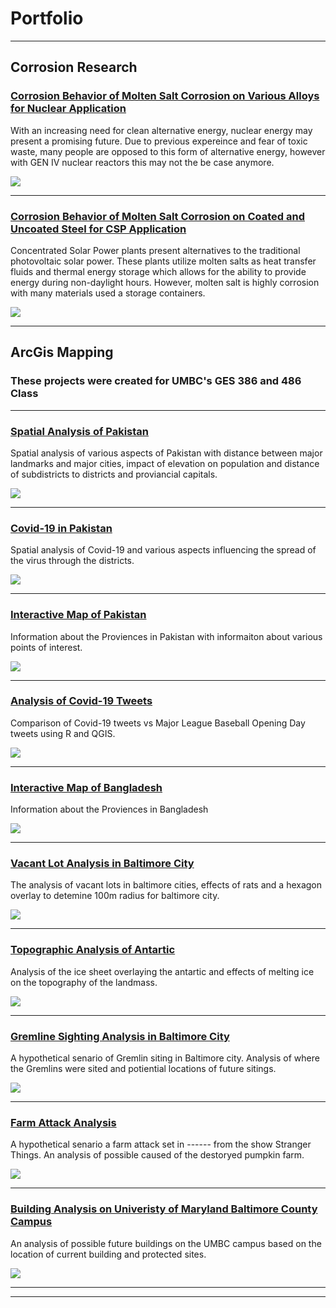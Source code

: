 # Portfolio

---
## Corrosion Research

### [Corrosion Behavior of Molten Salt Corrosion on Various Alloys for Nuclear Application](tshah2.github.io/NucCor)

With an increasing need for clean alternative energy, nuclear energy may present a promising future. Due to previous expereince and fear of toxic waste, many people are opposed to this form of alternative energy, however with GEN IV nuclear reactors this may not the be case anymore. 

[<img src="/images/486_24.PNG"/>](tshah2.github.io/NucCor)

---
### [Corrosion Behavior of Molten Salt Corrosion on Coated and Uncoated Steel for CSP Application](tshah2.github.io/CSPCor)

Concentrated Solar Power plants present alternatives to the traditional photovoltaic solar power. These plants utilize molten salts as heat transfer fluids and thermal energy storage which allows for the ability to provide energy during non-daylight hours. However, molten salt is highly corrosion with many materials used a storage containers. 

[<img src="/images/486_23.PNG"/>](tshah2.github.io/CSPCor)

---
## ArcGis Mapping
### These projects were created for UMBC's GES 386 and 486 Class

---
### [Spatial Analysis of Pakistan](tshah2.github.io/project1_ges486/Pakistan_Spatial)
Spatial analysis of various aspects of Pakistan with distance between major landmarks and major cities, impact of elevation on population and distance of subdistricts to districts and proviancial capitals.

[<img src="/images/PakPre.PNG"/>](tshah2.github.io/project1_ges486/Pakistan_Spatial)

---
### [Covid-19 in Pakistan](tshah2.github.io/project2/Pakistan_Covid)
Spatial analysis of Covid-19 and various aspects influencing the spread of the virus through the districts. 

[<img src="/images/Preview.PNG"/>](tshah2.github.io/project2/Pakistan_Covid)

---
### [Interactive Map of Pakistan](tshah2.github.io/Pakistan)
Information about the Proviences in Pakistan with informaiton about various points of interest.

[<img src="/images/PakGlimps.PNG"/>](tshah2.github.io/Pakistan)

---
### [Analysis of Covid-19 Tweets](tshah2.github.io/covidmap)
Comparison of Covid-19 tweets vs Major League Baseball Opening Day tweets using R and QGIS. 

[<img src="/images/covid_pre.PNG"/>](tshah2.github.io/covidmap)

---

### [Interactive Map of Bangladesh](tshah2.github.io/WebMap)
Information about the Proviences in Bangladesh

[<img src="/images/Bangla.PNG"/>](tshah2.github.io/WebMap)

---
### [Vacant Lot Analysis in Baltimore City](tshah2.github.io/Vacancy)
The analysis of vacant lots in baltimore cities, effects of rats and a hexagon overlay to detemine 100m radius for baltimore city. 

[<img src="/images/486_17.PNG"/>](tshah2.github.io/Vacancy)

---
### [Topographic Analysis of Antartic](tshah2.github.io/TopographyArtic)
Analysis of the ice sheet overlaying the antartic and effects of melting ice on the topography of the landmass. 

[<img src="/images/486_18.PNG">](tshah2.github.io/TopographyArtic)

---
### [Gremline Sighting Analysis in Baltimore City](tshah2.github.io/BaltGremlin)
A hypothetical senario of Gremlin siting in Baltimore city. Analysis of where the Gremlins were sited and potiential locations of future sitings. 

[<img src="/images/486_19.PNG"/>](tshah2.github.io/BaltGremlin)

---
### [Farm Attack Analysis](tshah2.github.io/StrangerGrem)
A hypothetical senario a farm attack set in ------ from the show Stranger Things. An analysis of possible caused of the destoryed pumpkin farm. 

[<img src="/images/486_20.PNG"/>](tshah2.github.io/StrangerGrem)

---
### [Building Analysis on Univeristy of Maryland Baltimore County Campus](tshah2.github.io/UMBCBuild)
An analysis of possible future buildings on the UMBC campus based on the location of current building and protected sites. 

[<img src="/images/486_21.PNG"/>](tshah2.github.io/UMBCBuild)

---




---

